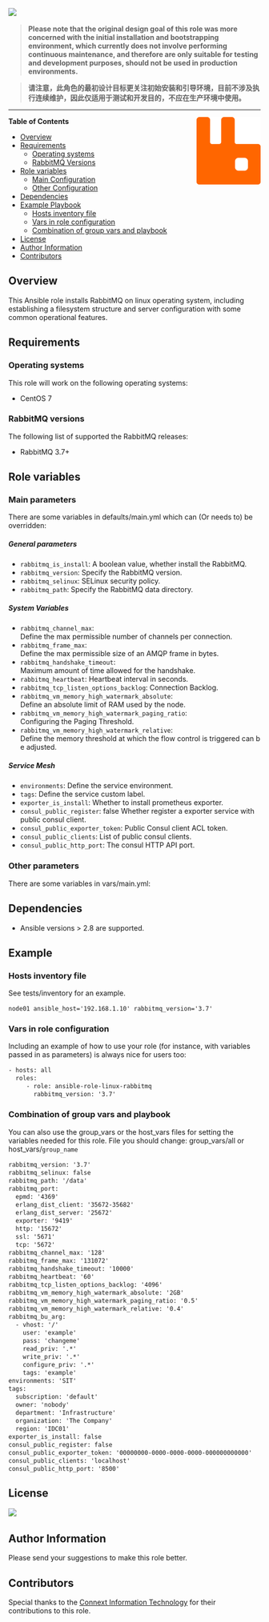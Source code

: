 ![](https://img.shields.io/badge/Ansible-RabbitMQ-green.svg?logo=angular&style=for-the-badge)

>__Please note that the original design goal of this role was more concerned with the initial installation and bootstrapping environment, which currently does not involve performing continuous maintenance, and therefore are only suitable for testing and development purposes,  should not be used in production environments.__

>__请注意，此角色的最初设计目标更关注初始安装和引导环境，目前不涉及执行连续维护，因此仅适用于测试和开发目的，不应在生产环境中使用。__
___

<p><img src="https://raw.githubusercontent.com/goldstrike77/goldstrike77.github.io/master/img/logo/logo_rabbitmq.png" align="right" /></p>

__Table of Contents__

- [Overview](#overview)
- [Requirements](#requirements)
  * [Operating systems](#operating-systems)
  * [RabbitMQ Versions](#RabbitMQ-versions)
- [ Role variables](#Role-variables)
  * [Main Configuration](#Main-parameters)
  * [Other Configuration](#Other-parameters)
- [Dependencies](#dependencies)
- [Example Playbook](#example-playbook)
  * [Hosts inventory file](#Hosts-inventory-file)
  * [Vars in role configuration](#vars-in-role-configuration)
  * [Combination of group vars and playbook](#combination-of-group-vars-and-playbook)
- [License](#license)
- [Author Information](#author-information)
- [Contributors](#Contributors)

## Overview
This Ansible role installs RabbitMQ on linux operating system, including establishing a filesystem structure and server configuration with some common operational features.

## Requirements
### Operating systems
This role will work on the following operating systems:

  * CentOS 7

### RabbitMQ versions

The following list of supported the RabbitMQ releases:

  * RabbitMQ 3.7+

## Role variables
### Main parameters #
There are some variables in defaults/main.yml which can (Or needs to) be overridden:

##### General parameters
* `rabbitmq_is_install`: A boolean value, whether install the RabbitMQ.
* `rabbitmq_version`: Specify the RabbitMQ version.
* `rabbitmq_selinux`: SELinux security policy.
* `rabbitmq_path`: Specify the RabbitMQ data directory.

##### System Variables
* `rabbitmq_channel_max`: Define the max permissible number of channels per connection.
* `rabbitmq_frame_max`: Define the max permissible size of an AMQP frame in bytes.
* `rabbitmq_handshake_timeout`: Maximum amount of time allowed for the handshake.
* `rabbitmq_heartbeat`: Heartbeat interval in seconds.
* `rabbitmq_tcp_listen_options_backlog`: Connection Backlog.
* `rabbitmq_vm_memory_high_watermark_absolute`: Define an absolute limit of RAM used by the node.
* `rabbitmq_vm_memory_high_watermark_paging_ratio`: Configuring the Paging Threshold.
* `rabbitmq_vm_memory_high_watermark_relative`: Define the memory threshold at which the flow control is triggered can be adjusted.

##### Service Mesh
* `environments`: Define the service environment.
* `tags`: Define the service custom label.
* `exporter_is_install`: Whether to install prometheus exporter.
* `consul_public_register`: false Whether register a exporter service with public consul client.
* `consul_public_exporter_token`: Public Consul client ACL token.
* `consul_public_clients`: List of public consul clients.
* `consul_public_http_port`: The consul HTTP API port.

### Other parameters
There are some variables in vars/main.yml:

## Dependencies
- Ansible versions > 2.8 are supported.

## Example

### Hosts inventory file
See tests/inventory for an example.

    node01 ansible_host='192.168.1.10' rabbitmq_version='3.7'

### Vars in role configuration
Including an example of how to use your role (for instance, with variables passed in as parameters) is always nice for users too:

    - hosts: all
      roles:
         - role: ansible-role-linux-rabbitmq
           rabbitmq_version: '3.7'

### Combination of group vars and playbook
You can also use the group_vars or the host_vars files for setting the variables needed for this role. File you should change: group_vars/all or host_vars/`group_name`

    rabbitmq_version: '3.7'
    rabbitmq_selinux: false
    rabbitmq_path: '/data'
    rabbitmq_port:
      epmd: '4369'
      erlang_dist_client: '35672-35682'
      erlang_dist_server: '25672'
      exporter: '9419'
      http: '15672'
      ssl: '5671'
      tcp: '5672'
    rabbitmq_channel_max: '128'
    rabbitmq_frame_max: '131072'
    rabbitmq_handshake_timeout: '10000'
    rabbitmq_heartbeat: '60'
    rabbitmq_tcp_listen_options_backlog: '4096'
    rabbitmq_vm_memory_high_watermark_absolute: '2GB'
    rabbitmq_vm_memory_high_watermark_paging_ratio: '0.5'
    rabbitmq_vm_memory_high_watermark_relative: '0.4'
    rabbitmq_bu_arg:
      - vhost: '/'
        user: 'example'
        pass: 'changeme'
        read_priv: '.*'
        write_priv: '.*'
        configure_priv: '.*'
        tags: 'example'
    environments: 'SIT'
    tags:
      subscription: 'default'
      owner: 'nobody'
      department: 'Infrastructure'
      organization: 'The Company'
      region: 'IDC01'
    exporter_is_install: false
    consul_public_register: false
    consul_public_exporter_token: '00000000-0000-0000-0000-000000000000'
    consul_public_clients: 'localhost'
    consul_public_http_port: '8500'

## License
![](https://img.shields.io/badge/MIT-purple.svg?style=for-the-badge)

## Author Information
Please send your suggestions to make this role better.

## Contributors
Special thanks to the [Connext Information Technology](http://www.connext.com.cn) for their contributions to this role.
